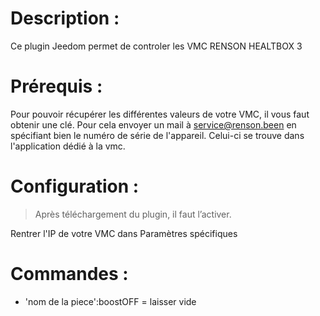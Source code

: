 Description :
===

Ce plugin Jeedom permet de controler les VMC RENSON HEALTBOX 3


Prérequis :
===
Pour pouvoir récupérer les différentes valeurs de votre VMC, il vous faut obtenir une clé.
Pour cela envoyer un mail à service@renson.been en spécifiant bien le numéro de série de l'appareil.
Celui-ci se trouve dans l'application dédié à la vmc.


Configuration :
===
> Après téléchargement du plugin, il faut l’activer.

Rentrer l'IP de votre VMC dans Paramètres spécifiques


Commandes :
===

- 'nom de la piece':boostOFF  =  laisser vide



